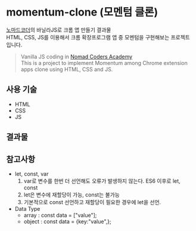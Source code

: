 # momentum-clone (모멘텀 클론)
[노마드코더](https://academy.nomadcoders.co/)의 바닐라JS로 크롬 앱 만들기 결과물<br>
HTML, CSS, JS를 이용해서 크롬 확장프로그램 앱 중 모멘텀을 구현해보는 프로젝트입니다.<br>

>Vanilla JS coding in [Nomad Coders Academy](https://academy.nomadcoders.co/)<br>
This is a project to implement Momentum among Chrome extension apps clone using HTML, CSS and JS.<br>

## 사용 기술
- HTML
- CSS
- JS

## 결과물

## 참고사항
- let, const, var
  1. var로 변수를 한번 더 선언해도 오류가 발생하지 않는다. ES6 이후로 let, const
  2. let은 변수에 재할당이 가능, const는 불가능
  3. 기본적으로 const 선언하고 재할당이 필요한 경우에 let을 선언.
- Data Type
  - array : const data = ["value"];
  - object : const data = {key:"value",};

